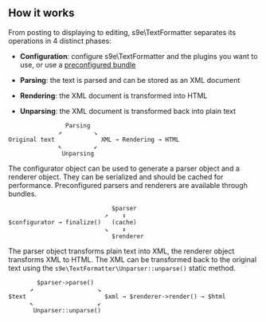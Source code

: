 <h2>How it works</h2>

From posting to displaying to editing, s9e\\TextFormatter separates its operations in 4 distinct phases:

  * __Configuration__: configure s9e\\TextFormatter and the plugins you want to use, or use a [preconfigured bundle](Basic_usage/Configuration/Zero_config.md)

  * __Parsing__: the text is parsed and can be stored as an XML document

  * __Rendering__: the XML document is transformed into HTML

  * __Unparsing__: the XML document is transformed back into plain text

```
                Parsing 
              ↗         ↘
Original text             XML → Rendering → HTML
              ↖         ↙
               Unparsing
```

The configurator object can be used to generate a parser object and a renderer object. They can be serialized and should be cached for performance. Preconfigured parsers and renderers are available through bundles.

```
                             $parser
                           ↗    ↕
$configurator → finalize()   (cache)
                           ↘    ↕
                             $renderer
```

The parser object transforms plain text into XML, the renderer object transforms XML to HTML. The XML can be transformed back to the original text using the `s9e\TextFormatter\Unparser::unparse()` static method.

```
        $parser->parse()
      ↗                  ↘
$text                      $xml → $renderer->render() → $html
      ↖                  ↙
       Unparser::unparse()
```
